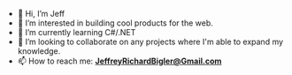 - 👋 Hi, I’m Jeff
- 👀 I’m interested in building cool products for the web.
- 🌱 I’m currently learning C#/.NET
- 💞️ I’m looking to collaborate on any projects where I'm able to expand my knowledge.
- 📫 How to reach me: <b>JeffreyRichardBigler@Gmail.com</b>
